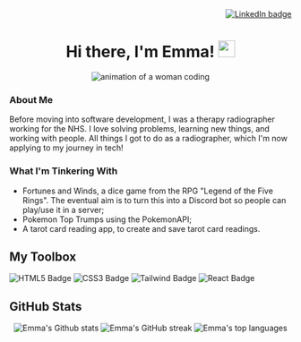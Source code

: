 <!-- **SurfingElectron/SurfingElectron** is a ✨ _special_ ✨ repository because its `README.md` (this file) appears on your GitHub profile. -->
<div id="image-banner" align="right">
  <a href="https://www.linkedin.com/in/emma-gill-ncc1701/">
    <img src="https://img.shields.io/badge/-LinkedIn-blue?style=for-the-badge&logo=linkedin" alt="LinkedIn badge">
  </a>
</div>

<h1 align="center">
  Hi there, I'm Emma!
  <img src="https://media.giphy.com/media/hvRJCLFzcasrR4ia7z/giphy.gif" width="30px" alt="wave-emoji"/>
</h1>

<div id="image-banner" align="center">
  <img src="https://media.giphy.com/media/L1R1tvI9svkIWwpVYr/giphy.gif" alt="animation of a woman coding">
</div>

### About Me
Before moving into software development, I was a therapy radiographer working for the NHS. I love solving problems, learning new things, and working with people. All things I got to do as a radiographer, which I'm now applying to my journey in tech!

### What I'm Tinkering With
  - Fortunes and Winds, a dice game from the RPG "Legend of the Five Rings". The eventual aim is to turn this into a Discord bot so people can play/use it in a server;
  - Pokemon Top Trumps using the PokemonAPI;
  - A tarot card reading app, to create and save tarot card readings.


## My Toolbox  
![HTML5 Badge](https://img.shields.io/badge/HTML-blueviolet?style=for-the-badge&logo=html5)
![CSS3 Badge](https://img.shields.io/badge/CSS-blueviolet?style=for-the-badge&logo=css3)
![Tailwind Badge](https://img.shields.io/badge/Tailwind-blueviolet?style=for-the-badge&logo=tailwindcss)
![React Badge](https://img.shields.io/badge/React-blueviolet?style=for-the-badge&logo=react)


## GitHub Stats
<div id="github-stats" align="center">
  <img src="https://github-readme-stats.vercel.app/api?username=SurfingElectron&count_private=true&show_icons=true&theme=tokyonight&bg_color=0a0c10&border_color=BE90F2"  alt="Emma's Github stats">
  <img src="http://github-readme-streak-stats.herokuapp.com?user=SurfingElectron&theme=tokyonight_duo&border=BE90F2" alt="Emma's GitHub streak">
  <img src="https://github-readme-stats.vercel.app/api/top-langs/?username=SurfingElectron&langs_count=4&layout=compact&theme=tokyonight&bg_color=0a0c10&border_color=BE90F2" alt="Emma's top languages">
</div>
<!--
SITES USES
https://github.com/anuraghazra/github-readme-stats
https://github-readme-streak-stats.herokuapp.com/demo/

![Name](URL)
![Badge](URL)
![Badge](URL)
![Badge](URL)
![Badge](URL)
-->

